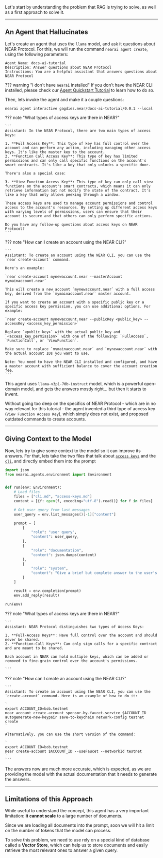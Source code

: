 Let's start by understanding the problem that RAG is trying to solve, as well as a first approach to solve it.

---

## An Agent that Hallucinates

Let's create an agent that uses the `llama` model, and ask it questions about NEAR Protocol. For this, we will run the command `nearai agent create`, using the following parameters:

```
Agent Name: docs-ai-tutorial
Description: Answer questions about NEAR Protocol
Instructions: You are a helpful assistant that answers questions about NEAR Protocol
```

??? warning "I don't have `nearai` installed"
    If you don't have the NEAR CLI installed, please check our [Agent Quickstart Tutorial](../../agents/quickstart.md) to learn how to do so.

Then, lets invoke the agent and make it a couple questions:

```
nearai agent interactive gagdiez.near/docs-ai-tutorial/0.0.1 --local
```

??? note "What types of access keys are there in NEAR?"

    ```
    Assistant: In the NEAR Protocol, there are two main types of access keys:

    1. **Full Access Key**: This type of key has full control over the account and can perform any action, including managing other access keys. It's like the master key to the account.
    2. **Function Call Access Key**: This type of key has limited permissions and can only call specific functions on the account's smart contracts. It's like a key that only unlocks a specific door.

    There's also a special case:

    3. **View Function Access Key**: This type of key can only call view functions on the account's smart contracts, which means it can only retrieve information but not modify the state of the contract. It's like a key that only allows peeking through a window.

    These access keys are used to manage account permissions and control access to the account's resources. By setting up different access keys with varying levels of permissions, users can ensure that their account is secure and that others can only perform specific actions.

    Do you have any follow-up questions about access keys on NEAR Protocol?
    ```

??? note "How can I create an account using the NEAR CLI?"

    ```
    Assistant: To create an account using the NEAR CLI, you can use the `near create-account` command.

    Here's an example:
    
    `near create-account mynewaccount.near --masterAccount mymainaccount.near`
    
    This will create a new account `mynewaccount.near` with a full access key, derived from the `mymainaccount.near` master account.

    If you want to create an account with a specific public key or a specific access key permission, you can use additional options. For example:
    
    `near create-account mynewaccount.near --publicKey <public_key> --accessKey <access_key_permission>`

    Replace `<public_key>` with the actual public key and `<access_key_permission>` with one of the following: `FullAccess`, `FunctionCall`, or `ViewFunction`.

    Make sure to replace `mymainaccount.near` and `mynewaccount.near` with the actual account IDs you want to use.

    Note: You need to have the NEAR CLI installed and configured, and have a master account with sufficient balance to cover the account creation fee.
    ```

This agent uses `llama-v3p1-70b-instruct` model, which is a powerful open-domain model, and gets the answers mostly right... but then it starts to invent.

Without going too deep on the specifics of NEAR Protocol - which are in no way relevant for this tutorial - the agent invented a third type of access key (`View Function Access Key`), which simply does not exist, and proposed outdated commands to create accounts.

---

## Giving Context to the Model

Now, lets try to give some context to the model so it can improve its answers. For that, lets take the two files that talk about [`access keys`](https://github.com/near/docs/blob/master/docs/1.concepts/protocol/access-keys.md) and the [`cli`](https://github.com/near/docs/blob/master/docs/4.tools/cli.md), and directly embed them into the prompt

```python
import json
from nearai.agents.environment import Environment


def run(env: Environment):
    # Load files
    files = ["cli.md", "access-keys.md"]
    content = [{f: open(f, encoding="utf-8").read()} for f in files]

    # Get user query from last messages
    user_query = env.list_messages()[-1]["content"]

    prompt = [
        {
            "role": "user query",
            "content": user_query,
        },
        {
            "role": "documentation",
            "content": json.dumps(content)
        },
        {
            "role": "system",
            "content": "Give a brief but complete answer to the user's query, staying as true as possible to the documentation SPECIALLY when dealing with code"
        }
    ]

    result = env.completion(prompt)
    env.add_reply(result)

run(env)
```

??? note "What types of access keys are there in NEAR?"

    ```
    Assistant: NEAR Protocol distinguishes two types of Access Keys:

    1. **Full-Access Keys**: Have full control over the account and should never be shared.
    2. **Function-Call Keys**: Can only sign calls for a specific contract and are meant to be shared.

    Each account in NEAR can hold multiple keys, which can be added or removed to fine-grain control over the account's permissions.

    ```

??? note "How can I create an account using the NEAR CLI?"

    ```
    Assistant: To create an account using the NEAR CLI, you can use the `create-account` command. Here is an example of how to do it:

    `
    export ACCOUNT_ID=bob.testnet
    near account create-account sponsor-by-faucet-service $ACCOUNT_ID autogenerate-new-keypair save-to-keychain network-config testnet create
    `

    Alternatively, you can use the short version of the command:

    `
    export ACCOUNT_ID=bob.testnet
    near create-account $ACCOUNT_ID --useFaucet --networkId testnet
    `
    ```

The answers now are much more accurate, which is expected, as we are providing the model with the actual documentation that it needs to generate the answers.

---

## Limitations of this Approach

While useful to understand the concept, this agent has a very important limitation: **it cannot scale** to a large number of documents.

Since we are loading all documents into the prompt, soon we will hit a limit on the number of tokens that the model can process.

To solve this problem, we need to use rely on a special kind of database called a **Vector Store**, which can help us to store documents and easily retrieve the most relevant ones to answer a given query.